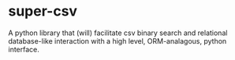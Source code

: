 # super-csv

A python library that (will) facilitate csv binary search and relational database-like interaction with a high level, ORM-analagous, python interface.
